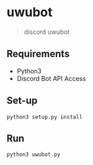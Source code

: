 # uwubot

> discord uwubot

## Requirements

- Python3
- Discord Bot API Access
  
## Set-up

```#bash
python3 setup.py install
```

## Run

```#bash
python3 uwubot.py
```
